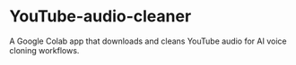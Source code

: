 # YouTube-audio-cleaner
A Google Colab app that downloads and cleans YouTube audio for AI voice cloning workflows.
